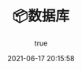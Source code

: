 ---
pageComponent:
  name: Catalogue
  data:
    key: 数据库
    imgUrl: https://iqqcode-blog.oss-cn-beijing.aliyuncs.com/img-2021-befo/20210602181730.png
    description: 数据库学习笔记(MySQL、Redis)
title: 📦数据库
date: 2021-06-17 20:15:58
permalink: /note/database/
article: false
comment: false
editLink: false
author:
  name: iqqcode
  link: https://github.com/IQQcode
---